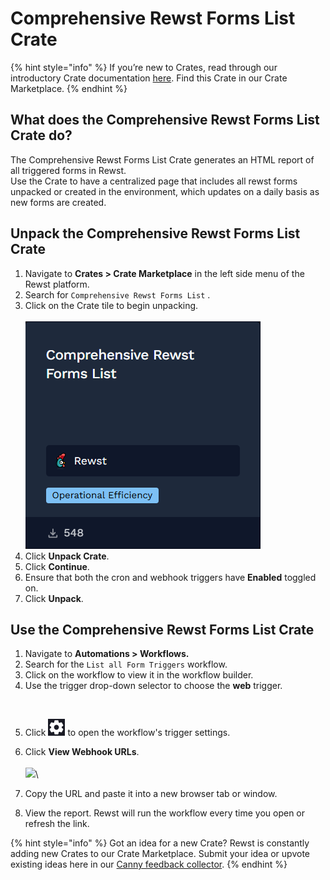 # Comprehensive Rewst Forms List Crate

{% hint style="info" %}
If you’re new to Crates, read through our introductory Crate documentation [here](https://docs.rewst.help/prebuilt-automations/crates). Find this Crate in our Crate Marketplace.
{% endhint %}

## What does the Comprehensive Rewst Forms List Crate do?

The Comprehensive Rewst Forms List Crate generates an HTML report of all triggered forms in Rewst.\
Use the Crate to have a centralized page that includes all rewst forms unpacked or created in the environment, which updates on a daily basis as new forms are created.

## Unpack the Comprehensive Rewst Forms List Crate

1. Navigate to **Crates > Crate Marketplace** in the left side menu of the Rewst platform.
2. Search for `Comprehensive Rewst Forms List` .
3. Click on the Crate tile to begin unpacking.\
   \
   ![](<../../../.gitbook/assets/image (125).png>)
4. Click **Unpack Crate**.
5. Click **Continue**.
6. Ensure that both the cron and webhook triggers have **Enabled** toggled on.
7. Click **Unpack**.

## Use the Comprehensive Rewst Forms List Crate

1. Navigate to **Automations > Workflows.**
2. Search for the `List all Form Triggers` workflow.
3. Click on the workflow to view it in the workflow builder.
4. Use the trigger drop-down selector to choose the **web** trigger.

<figure><img src="../../../.gitbook/assets/Screenshot 2025-06-25 at 3.24.46 PM.png" alt=""><figcaption></figcaption></figure>

5. Click ![](<../../../.gitbook/assets/image (186).png>) to open the workflow's trigger settings.
6. Click **View Webhook URLs**.\
   \
   ![](<../../../.gitbook/assets/Screenshot 2025-06-25 at 3.26.06 PM.png>)\

7. Copy the URL and paste it into a new browser tab or window.
8. View the report. Rewst will run the workflow every time you open or refresh the link.



{% hint style="info" %}
Got an idea for a new Crate? Rewst is constantly adding new Crates to our Crate Marketplace. Submit your idea or upvote existing ideas here in our [Canny feedback collector](https://rewst.canny.io/crates).
{% endhint %}
